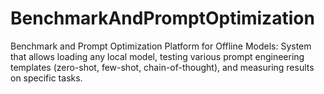 # BenchmarkAndPromptOptimization
Benchmark and Prompt Optimization Platform for Offline Models: System that allows loading any local model, testing various prompt engineering templates (zero-shot, few-shot, chain-of-thought), and measuring results on specific tasks.
